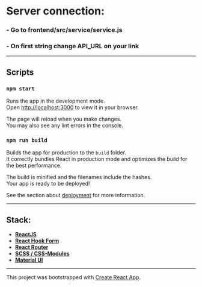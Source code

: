 # Server connection:

### - Go to frontend/src/service/service.js

### - On first string change API_URL on your link

---

## Scripts

### `npm start`

Runs the app in the development mode.\
Open [http://localhost:3000](http://localhost:3000) to view it in your browser.

The page will reload when you make changes.\
You may also see any lint errors in the console.

### `npm run build`

Builds the app for production to the `build` folder.\
It correctly bundles React in production mode and optimizes the build for the best performance.

The build is minified and the filenames include the hashes.\
Your app is ready to be deployed!

See the section about [deployment](https://facebook.github.io/create-react-app/docs/deployment) for more information.

---

## Stack:

- **[ReactJS](https://react.dev/)**
- **[React Hook Form](https://react-hook-form.com/)**
- **[React Router](https://reactrouter.com/)**
- **[SCSS / CSS-Modules](https://sass-lang.com/)**
- **[Material UI](https://mui.com/)**

---

This project was bootstrapped with [Create React App](https://github.com/facebook/create-react-app).
